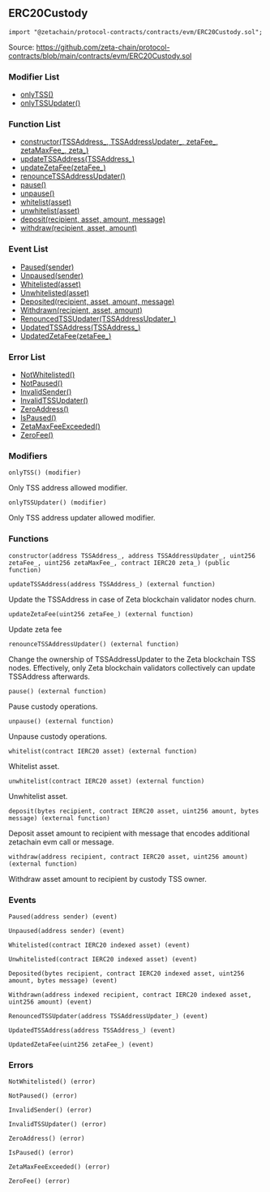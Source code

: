 ## ERC20Custody

```solidity
import "@zetachain/protocol-contracts/contracts/evm/ERC20Custody.sol";
```

Source: https://github.com/zeta-chain/protocol-contracts/blob/main/contracts/evm/ERC20Custody.sol

### Modifier List

* [onlyTSS()](#ERC20Custody-onlyTSS--)
* [onlyTSSUpdater()](#ERC20Custody-onlyTSSUpdater--)

### Function List

* [constructor(TSSAddress_, TSSAddressUpdater_, zetaFee_, zetaMaxFee_, zeta_)](#ERC20Custody-constructor-address-address-uint256-uint256-contract-IERC20-)
* [updateTSSAddress(TSSAddress_)](#ERC20Custody-updateTSSAddress-address-)
* [updateZetaFee(zetaFee_)](#ERC20Custody-updateZetaFee-uint256-)
* [renounceTSSAddressUpdater()](#ERC20Custody-renounceTSSAddressUpdater--)
* [pause()](#ERC20Custody-pause--)
* [unpause()](#ERC20Custody-unpause--)
* [whitelist(asset)](#ERC20Custody-whitelist-contract-IERC20-)
* [unwhitelist(asset)](#ERC20Custody-unwhitelist-contract-IERC20-)
* [deposit(recipient, asset, amount, message)](#ERC20Custody-deposit-bytes-contract-IERC20-uint256-bytes-)
* [withdraw(recipient, asset, amount)](#ERC20Custody-withdraw-address-contract-IERC20-uint256-)

### Event List

* [Paused(sender)](#ERC20Custody-Paused-address-)
* [Unpaused(sender)](#ERC20Custody-Unpaused-address-)
* [Whitelisted(asset)](#ERC20Custody-Whitelisted-contract-IERC20-)
* [Unwhitelisted(asset)](#ERC20Custody-Unwhitelisted-contract-IERC20-)
* [Deposited(recipient, asset, amount, message)](#ERC20Custody-Deposited-bytes-contract-IERC20-uint256-bytes-)
* [Withdrawn(recipient, asset, amount)](#ERC20Custody-Withdrawn-address-contract-IERC20-uint256-)
* [RenouncedTSSUpdater(TSSAddressUpdater_)](#ERC20Custody-RenouncedTSSUpdater-address-)
* [UpdatedTSSAddress(TSSAddress_)](#ERC20Custody-UpdatedTSSAddress-address-)
* [UpdatedZetaFee(zetaFee_)](#ERC20Custody-UpdatedZetaFee-uint256-)

### Error List

* [NotWhitelisted()](#ERC20Custody-NotWhitelisted--)
* [NotPaused()](#ERC20Custody-NotPaused--)
* [InvalidSender()](#ERC20Custody-InvalidSender--)
* [InvalidTSSUpdater()](#ERC20Custody-InvalidTSSUpdater--)
* [ZeroAddress()](#ERC20Custody-ZeroAddress--)
* [IsPaused()](#ERC20Custody-IsPaused--)
* [ZetaMaxFeeExceeded()](#ERC20Custody-ZetaMaxFeeExceeded--)
* [ZeroFee()](#ERC20Custody-ZeroFee--)

### Modifiers

```
onlyTSS() (modifier)
```

<a name="ERC20Custody-onlyTSS--"></a>

Only TSS address allowed modifier.

```
onlyTSSUpdater() (modifier)
```

<a name="ERC20Custody-onlyTSSUpdater--"></a>

Only TSS address updater allowed modifier.

### Functions

```
constructor(address TSSAddress_, address TSSAddressUpdater_, uint256 zetaFee_, uint256 zetaMaxFee_, contract IERC20 zeta_) (public function)
```

<a name="ERC20Custody-constructor-address-address-uint256-uint256-contract-IERC20-"></a>

```
updateTSSAddress(address TSSAddress_) (external function)
```

<a name="ERC20Custody-updateTSSAddress-address-"></a>

Update the TSSAddress in case of Zeta blockchain validator nodes churn.

```
updateZetaFee(uint256 zetaFee_) (external function)
```

<a name="ERC20Custody-updateZetaFee-uint256-"></a>

Update zeta fee

```
renounceTSSAddressUpdater() (external function)
```

<a name="ERC20Custody-renounceTSSAddressUpdater--"></a>

Change the ownership of TSSAddressUpdater to the Zeta blockchain TSS nodes.
Effectively, only Zeta blockchain validators collectively can update TSSAddress afterwards.

```
pause() (external function)
```

<a name="ERC20Custody-pause--"></a>

Pause custody operations.

```
unpause() (external function)
```

<a name="ERC20Custody-unpause--"></a>

Unpause custody operations.

```
whitelist(contract IERC20 asset) (external function)
```

<a name="ERC20Custody-whitelist-contract-IERC20-"></a>

Whitelist asset.

```
unwhitelist(contract IERC20 asset) (external function)
```

<a name="ERC20Custody-unwhitelist-contract-IERC20-"></a>

Unwhitelist asset.

```
deposit(bytes recipient, contract IERC20 asset, uint256 amount, bytes message) (external function)
```

<a name="ERC20Custody-deposit-bytes-contract-IERC20-uint256-bytes-"></a>

Deposit asset amount to recipient with message that encodes additional zetachain evm call or message.

```
withdraw(address recipient, contract IERC20 asset, uint256 amount) (external function)
```

<a name="ERC20Custody-withdraw-address-contract-IERC20-uint256-"></a>

Withdraw asset amount to recipient by custody TSS owner.

### Events

```
Paused(address sender) (event)
```

<a name="ERC20Custody-Paused-address-"></a>

```
Unpaused(address sender) (event)
```

<a name="ERC20Custody-Unpaused-address-"></a>

```
Whitelisted(contract IERC20 indexed asset) (event)
```

<a name="ERC20Custody-Whitelisted-contract-IERC20-"></a>

```
Unwhitelisted(contract IERC20 indexed asset) (event)
```

<a name="ERC20Custody-Unwhitelisted-contract-IERC20-"></a>

```
Deposited(bytes recipient, contract IERC20 indexed asset, uint256 amount, bytes message) (event)
```

<a name="ERC20Custody-Deposited-bytes-contract-IERC20-uint256-bytes-"></a>

```
Withdrawn(address indexed recipient, contract IERC20 indexed asset, uint256 amount) (event)
```

<a name="ERC20Custody-Withdrawn-address-contract-IERC20-uint256-"></a>

```
RenouncedTSSUpdater(address TSSAddressUpdater_) (event)
```

<a name="ERC20Custody-RenouncedTSSUpdater-address-"></a>

```
UpdatedTSSAddress(address TSSAddress_) (event)
```

<a name="ERC20Custody-UpdatedTSSAddress-address-"></a>

```
UpdatedZetaFee(uint256 zetaFee_) (event)
```

<a name="ERC20Custody-UpdatedZetaFee-uint256-"></a>

### Errors

```
NotWhitelisted() (error)
```

<a name="ERC20Custody-NotWhitelisted--"></a>

```
NotPaused() (error)
```

<a name="ERC20Custody-NotPaused--"></a>

```
InvalidSender() (error)
```

<a name="ERC20Custody-InvalidSender--"></a>

```
InvalidTSSUpdater() (error)
```

<a name="ERC20Custody-InvalidTSSUpdater--"></a>

```
ZeroAddress() (error)
```

<a name="ERC20Custody-ZeroAddress--"></a>

```
IsPaused() (error)
```

<a name="ERC20Custody-IsPaused--"></a>

```
ZetaMaxFeeExceeded() (error)
```

<a name="ERC20Custody-ZetaMaxFeeExceeded--"></a>

```
ZeroFee() (error)
```

<a name="ERC20Custody-ZeroFee--"></a>

